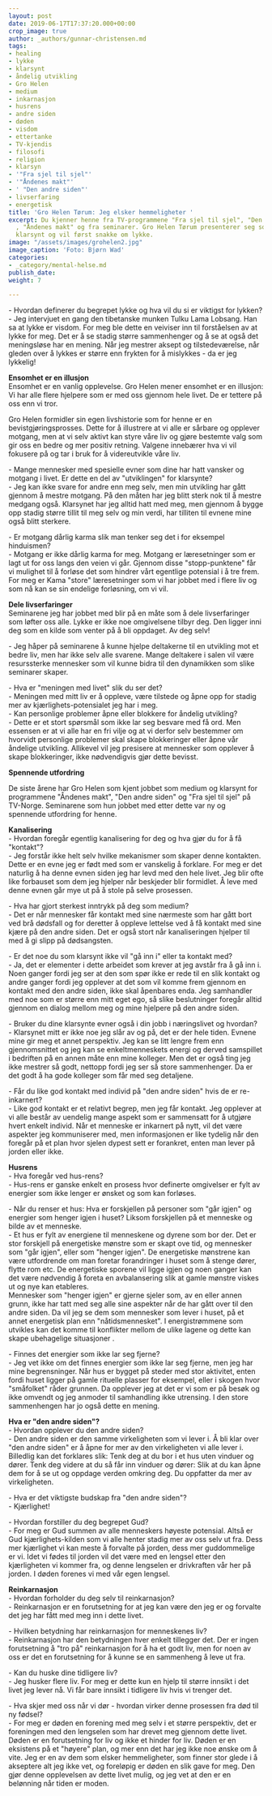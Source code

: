 ```yaml
---
layout: post
date: 2019-06-17T17:37:20.000+00:00
crop_image: true
author: _authors/gunnar-christensen.md
tags:
- healing
- lykke
- klarsynt
- åndelig utvikling
- Gro Helen
- medium
- inkarnasjon
- husrens
- andre siden
- døden
- visdom
- ettertanke
- TV-kjendis
- filosofi
- religion
- klarsyn
- '"Fra sjel til sjel"'
- '"Åndenes makt"'
- ' "Den andre siden"'
- livserfaring
- energetisk
title: 'Gro Helen Tørum: Jeg elsker hemmeligheter '
excerpt: Du kjenner henne fra TV-programmene "Fra sjel til sjel", "Den andre siden"
  , "Åndenes makt" og fra seminarer. Gro Helen Tørum presenterer seg som medium og
  klarsynt og vil først snakke om lykke.
image: "/assets/images/grohelen2.jpg"
image_caption: 'Foto: Bjørn Wad'
categories:
- _category/mental-helse.md
publish_date: 
weight: 7

---
```

\- Hvordan definerer du begrepet lykke og hva vil du si er viktigst for lykken?  
\- Jeg intervjuet en gang den tibetanske munken Tulku Lama Lobsang. Han sa at lykke er visdom. For meg ble dette en veiviser inn til forståelsen av at lykke for meg. Det er å se stadig større sammenhenger og å se at også det meningsløse har en mening. Når jeg mestrer aksept og tilstedeværelse, når gleden over å lykkes er større enn frykten for å mislykkes - da er jeg lykkelig!

**Ensomhet er en illusjon**  
Ensomhet er en vanlig opplevelse. Gro Helen mener ensomhet er en illusjon: Vi har alle flere hjelpere som er med oss gjennom hele livet. De er tettere på oss enn vi tror.

Gro Helen formidler sin egen livshistorie som for henne er en bevistgjøringsprosses. Dette for å illustrere at vi alle er sårbare og opplever motgang, men at vi selv aktivt kan styre våre liv og gjøre bestemte valg som gir oss en bedre og mer positiv retning. Valgene innebærer hva vi vil fokusere på og tar i bruk for å videreutvikle våre liv.

\- Mange mennesker med spesielle evner som dine har hatt vansker og motgang i livet. Er dette en del av "utviklingen" for klarsynte?  
\- Jeg kan ikke svare for andre enn meg selv, men min utvikling har gått gjennom å mestre motgang. På den måten har jeg blitt sterk nok til å mestre medgang også. Klarsynet har jeg alltid hatt med meg, men gjennom å bygge opp stadig større tillit til meg selv og min verdi, har tilliten til evnene mine også blitt sterkere.

\- Er motgang dårlig karma slik man tenker seg det i for eksempel hinduismen?  
\- Motgang er ikke dårlig karma for meg. Motgang er læresetninger som er lagt ut for oss langs den veien vi går. Gjennom disse "stopp-punktene" får vi mulighet til å forløse det som hindrer vårt egentlige potensial i å tre frem. For meg er Kama "store" læresetninger som vi har jobbet med i flere liv og som nå kan se sin endelige forløsning, om vi vil.

**Dele livserfaringer**  
Seminarene jeg har jobbet med blir på en måte som å dele livserfaringer som løfter oss alle. Lykke er ikke noe omgivelsene tilbyr deg. Den ligger inni deg som en kilde som venter på å bli oppdaget. Av deg selv!

\- Jeg håper på seminarene å kunne hjelpe deltakerne til en utvikling mot et bedre liv, men har ikke selv alle svarene. Mange deltakere i salen vil være resurssterke mennesker som vil kunne bidra til den dynamikken som slike seminarer skaper.

\- Hva er "meningen med livet" slik du ser det?  
\- Meningen med mitt liv er å oppleve, være tilstede og åpne opp for stadig mer av kjærlighets-potensialet jeg har i meg.  
\- Kan personlige problemer åpne eller blokkere for åndelig utvikling?  
\- Dette er et stort spørsmål som ikke lar seg besvare med få ord. Men essensen er at vi alle har en fri vilje og at vi derfor selv bestemmer om hvorvidt personlige problemer skal skape blokkeringer eller åpne vår åndelige utvikling. Allikevel vil jeg presisere at mennesker som opplever å skape blokkeringer, ikke nødvendigvis gjør dette bevisst.

**Spennende utfordring**

De siste årene har Gro Helen som kjent jobbet som medium og klarsynt for programmene "Åndenes makt", "Den andre siden" og "Fra sjel til sjel" på TV-Norge. Seminarene som hun jobbet med etter dette var ny og spennende utfordring for henne.

**Kanalisering**  
\- Hvordan foregår egentlig kanalisering for deg og hva gjør du for å få "kontakt"?  
\- Jeg forstår ikke helt selv hvilke mekanismer som skaper denne kontakten. Dette er en evne jeg er født med som er vanskelig å forklare. For meg er det naturlig å ha denne evnen siden jeg har levd med den hele livet. Jeg blir ofte like forbauset som dem jeg hjelper når beskjeder blir formidlet. Å leve med denne evnen går mye ut på å stole på selve prosessen.

\- Hva har gjort sterkest inntrykk på deg som medium?  
\- Det er når mennesker får kontakt med sine nærmeste som har gått bort ved brå dødsfall og for deretter å oppleve lettelse ved å få kontakt med sine kjære på den andre siden. Det er også stort når kanaliseringen hjelper til med å gi slipp på dødsangsten.

\- Er det noe du som klarsynt ikke vil "gå inn i" eller ta kontakt med?  
\- Ja, det er elementer i dette arbeidet som krever at jeg avstår fra å gå inn i. Noen ganger fordi jeg ser at den som spør ikke er rede til en slik kontakt og andre ganger fordi jeg opplever at det som vil komme frem gjennom en kontakt med den andre siden, ikke skal åpenbares enda. Jeg samhandler med noe som er større enn mitt eget ego, så slike beslutninger foregår alltid gjennom en dialog mellom meg og mine hjelpere på den andre siden.

\- Bruker du dine klarsynte evner også i din jobb i næringslivet og hvordan?  
\- Klarsynet mitt er ikke noe jeg slår av og på, det er der hele tiden. Evnene mine gir meg et annet perspektiv. Jeg kan se litt lengre frem enn gjennomsnittet og jeg kan se enkeltmenneskets energi og derved samspillet i bedriften på en annen måte enn mine kolleger. Men det er også ting jeg ikke mestrer så godt, nettopp fordi jeg ser så store sammenhenger. Da er det godt å ha gode kolleger som får med seg detaljene.

\- Får du like god kontakt med individ på "den andre siden" hvis de er re-inkarnert?  
\- Like god kontakt er et relativt begrep, men jeg får kontakt. Jeg opplever at vi alle består av uendelig mange aspekt som er sammensatt for å utgjøre hvert enkelt individ. Når et menneske er inkarnert på nytt, vil det være aspekter jeg kommuniserer med, men informasjonen er like tydelig når den foregår på et plan hvor sjelen dypest sett er forankret, enten man lever på jorden eller ikke.

**Husrens**  
\- Hva foregår ved hus-rens?  
\- Hus-rens er ganske enkelt en prosess hvor definerte omgivelser er fylt av energier som ikke lenger er ønsket og som kan forløses.

\- Når du renser et hus: Hva er forskjellen på personer som "går igjen" og energier som henger igjen i huset? Liksom forskjellen på et menneske og bilde av et menneske.  
\- Et hus er fylt av energiene til menneskene og dyrene som bor der. Det er stor forskjell på energetiske mønstre som er skapt ove tid, og mennesker som "går igjen", eller som "henger igjen". De energetiske mønstrene kan være utfordrende om man foretar forandringer i huset som å stenge dører, flytte rom etc. De energetiske sporene vil ligge igjen og noen ganger kan det være nødvendig å foreta en avbalansering slik at gamle mønstre viskes ut og nye kan etableres.  
Mennesker som "henger igjen" er gjerne sjeler som, av en eller annen grunn, ikke har tatt med seg alle sine aspekter når de har gått over til den andre siden. Da vil jeg se dem som mennesker som lever i huset, på et annet energetisk plan enn "nåtidsmennesket". I energistrømmene som utvikles kan det komme til konflikter mellom de ulike lagene og dette kan skape ubehagelige situasjoner .

\- Finnes det energier som ikke lar seg fjerne?  
\- Jeg vet ikke om det finnes energier som ikke lar seg fjerne, men jeg har mine begrensninger. Når hus er bygget på steder med stor aktivitet, enten fordi huset ligger på gamle rituelle plasser for eksempel, eller i skogen hvor "småfolket" råder grunnen. Da opplever jeg at det er vi som er på besøk og ikke omvendt og jeg anmoder til samhandling ikke utrensing. I den store sammenhengen har jo også dette en mening.

**Hva er "den andre siden"?**  
\- Hvordan opplever du den andre siden?  
\- Den andre siden er den samme virkeligheten som vi lever i. Å bli klar over "den andre siden" er å åpne for mer av den virkeligheten vi alle lever i. Billedlig kan det forklares slik: Tenk deg at du bor i et hus uten vinduer og dører. Tenk deg videre at du så får inn vinduer og dører: Slik at du kan åpne dem for å se ut og oppdage verden omkring deg. Du oppfatter da mer av virkeligheten.

\- Hva er det viktigste budskap fra "den andre siden"?  
\- Kjærlighet!

\- Hvordan forstiller du deg begrepet Gud?  
\- For meg er Gud summen av alle menneskers høyeste potensial. Altså er Gud kjærlighets-kilden som vi alle henter stadig mer av oss selv ut fra. Dess mer kjærlighet vi kan meste å forvalte på jorden, dess mer guddommelige er vi. Idet vi fødes til jorden vil det være med en lengsel etter den kjærligheten vi kommer fra, og denne lengselen er drivkraften vår her på jorden. I døden forenes vi med vår egen lengsel.

**Reinkarnasjon**  
\- Hvordan forholder du deg selv til reinkarnasjon?  
\- Reinkarnasjon er en forutsetning for at jeg kan være den jeg er og forvalte det jeg har fått med meg inn i dette livet.

\- Hvilken betydning har reinkarnasjon for menneskenes liv?  
\- Reinkarnasjon har den betydningen hver enkelt tillegger det. Der er ingen forutsetning å "tro på" reinkarnasjon for å ha et godt liv, men for noen av oss er det en forutsetning for å kunne se en sammenheng å leve ut fra.

\- Kan du huske dine tidligere liv?  
\- Jeg husker flere liv. For meg er dette kun en hjelp til større innsikt i det livet jeg lever nå. Vi får bare innsikt i tidligere liv hvis vi trenger det.

\- Hva skjer med oss når vi dør - hvordan virker denne prosessen fra død til ny fødsel?  
\- For meg er døden en forening med meg selv i et større perspektiv, det er foreningen med den lengselen som har drevet meg gjennom dette livet. Døden er en forutsetning for liv og ikke et hinder for liv. Døden er en eksistens på et "høyere" plan, og mer enn det har jeg ikke noe ønske om å vite. Jeg er en av dem som elsker hemmeligheter, som finner stor glede i å akseptere alt jeg ikke vet, og foreløpig er døden en slik gave for meg. Den gjør denne opplevelsen av dette livet mulig, og jeg vet at den er en belønning når tiden er moden.